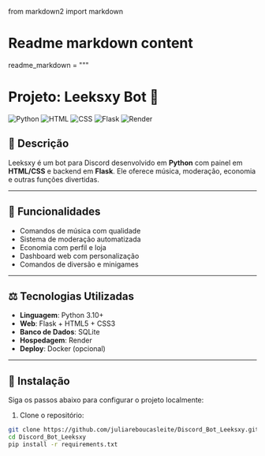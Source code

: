 from markdown2 import markdown

# Readme markdown content
readme_markdown = """
# Projeto: Leeksxy Bot 🦶

<div align="">
  <img src="https://img.shields.io/badge/Python-3776AB?style=for-the-badge&logo=python&logoColor=white" alt="Python" />
  <img src="https://img.shields.io/badge/HTML-E34F26?style=for-the-badge&logo=html5&logoColor=white" alt="HTML" />
  <img src="https://img.shields.io/badge/CSS-1572B6?style=for-the-badge&logo=css3&logoColor=white" alt="CSS" />
  <img src="https://img.shields.io/badge/Flask-000000?style=for-the-badge&logo=flask&logoColor=white" alt="Flask" />
  <img src="https://img.shields.io/badge/Render-46E3B7?style=for-the-badge&logo=render&logoColor=white" alt="Render" />
</div>

## 📄 Descrição

Leeksxy é um bot para Discord desenvolvido em **Python** com painel em **HTML/CSS** e backend em **Flask**. Ele oferece música, moderação, economia e outras funções divertidas.

---

## 🌟 Funcionalidades

- Comandos de música com qualidade
- Sistema de moderação automatizada
- Economia com perfil e loja
- Dashboard web com personalização
- Comandos de diversão e minigames

---

## ⚖️ Tecnologias Utilizadas

- **Linguagem**: Python 3.10+
- **Web**: Flask + HTML5 + CSS3
- **Banco de Dados**: SQLite
- **Hospedagem**: Render
- **Deploy**: Docker (opcional)

---

## 📁 Instalação

Siga os passos abaixo para configurar o projeto localmente:

1. Clone o repositório:
```bash
git clone https://github.com/juliareboucasleite/Discord_Bot_Leeksxy.git
cd Discord_Bot_Leeksxy
pip install -r requirements.txt
